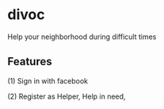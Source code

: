 # divoc
 Help your neighborhood during difficult times



## Features

(1) Sign in with facebook 

(2) Register as Helper, Help in need, 